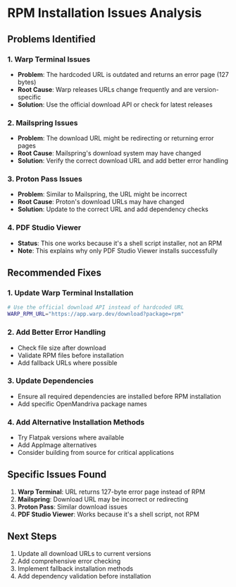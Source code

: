 # RPM Installation Issues Analysis

## Problems Identified

### 1. **Warp Terminal Issues**
- **Problem**: The hardcoded URL is outdated and returns an error page (127 bytes)
- **Root Cause**: Warp releases URLs change frequently and are version-specific
- **Solution**: Use the official download API or check for latest releases

### 2. **Mailspring Issues**
- **Problem**: The download URL might be redirecting or returning error pages
- **Root Cause**: Mailspring's download system may have changed
- **Solution**: Verify the correct download URL and add better error handling

### 3. **Proton Pass Issues**
- **Problem**: Similar to Mailspring, the URL might be incorrect
- **Root Cause**: Proton's download URLs may have changed
- **Solution**: Update to the correct URL and add dependency checks

### 4. **PDF Studio Viewer**
- **Status**: This one works because it's a shell script installer, not an RPM
- **Note**: This explains why only PDF Studio Viewer installs successfully

## Recommended Fixes

### 1. **Update Warp Terminal Installation**
```bash
# Use the official download API instead of hardcoded URL
WARP_RPM_URL="https://app.warp.dev/download?package=rpm"
```

### 2. **Add Better Error Handling**
- Check file size after download
- Validate RPM files before installation
- Add fallback URLs where possible

### 3. **Update Dependencies**
- Ensure all required dependencies are installed before RPM installation
- Add specific OpenMandriva package names

### 4. **Add Alternative Installation Methods**
- Try Flatpak versions where available
- Add AppImage alternatives
- Consider building from source for critical applications

## Specific Issues Found

1. **Warp Terminal**: URL returns 127-byte error page instead of RPM
2. **Mailspring**: Download URL may be incorrect or redirecting
3. **Proton Pass**: Similar download issues
4. **PDF Studio Viewer**: Works because it's a shell script, not RPM

## Next Steps

1. Update all download URLs to current versions
2. Add comprehensive error checking
3. Implement fallback installation methods
4. Add dependency validation before installation 